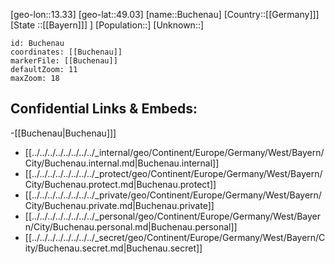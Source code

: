 ﻿---
location: [49.03,13.33]
mapzoom: [7,12] 
mapmarker: city 
type: City
tags:
- geo/City


SpocWebEntityId: 29395
isDeleted: false
confidential: public

---
[geo-lon::13.33]
[geo-lat::49.03]
[name::Buchenau]
[Country::[[Germany]]]
[State ::[[Bayern]]] ]
[Population::]
[Unknown::]


```leaflet
id: Buchenau
coordinates: [[Buchenau]]
markerFile: [[Buchenau]]
defaultZoom: 11 
maxZoom: 18
```


## Confidential Links & Embeds: 
-[[Buchenau|Buchenau]]] 
- [[../../../../../../../../_internal/geo/Continent/Europe/Germany/West/Bayern/City/Buchenau.internal.md|Buchenau.internal]] 
- [[../../../../../../../../_protect/geo/Continent/Europe/Germany/West/Bayern/City/Buchenau.protect.md|Buchenau.protect]] 
- [[../../../../../../../../_private/geo/Continent/Europe/Germany/West/Bayern/City/Buchenau.private.md|Buchenau.private]] 
- [[../../../../../../../../_personal/geo/Continent/Europe/Germany/West/Bayern/City/Buchenau.personal.md|Buchenau.personal]] 
- [[../../../../../../../../_secret/geo/Continent/Europe/Germany/West/Bayern/City/Buchenau.secret.md|Buchenau.secret]] 
